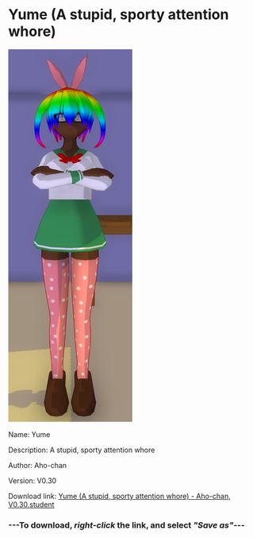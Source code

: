 # Yume (A stupid, sporty attention whore)

<img src = "https://raw.githubusercontent.com/Arbiter1223/Daigaku-Gurashi-Custom-Students/master/Students/Files/Yume%20(A%20stupid%2C%20sporty%20attention%20whore).png">

Name: Yume

Description: A stupid, sporty attention whore

Author: Aho-chan

Version: V0.30

Download link: <a href="https://raw.githubusercontent.com/Arbiter1223/Daigaku-Gurashi-Custom-Students/master/Students/Files/Yume%20(A%20stupid%2C%20sporty%20attention%20whore)%20-%20Aho-chan%2C%20V0.30.student">Yume (A stupid, sporty attention whore) - Aho-chan, V0.30.student</a>

### ---**To download, _right-click_ the link, and select _"Save as"_**---

